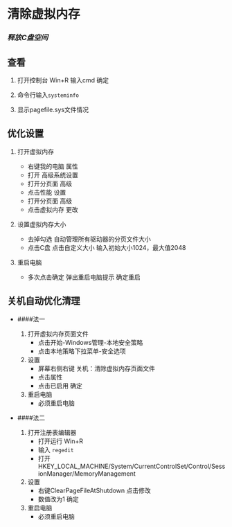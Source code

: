 #  清除虚拟内存
   ###  *释放C盘空间*

##  查看

1. 打开控制台 Win+R 输入cmd 确定

2. 命令行输入`systeminfo`

3. 显示pagefile.sys文件情况

## 优化设置
1. 打开虚拟内存
    - 右键我的电脑 属性
    - 打开 高级系统设置
    - 打开分页面 高级
    - 点击性能  设置
    - 打开分页面 高级
    - 点击虚拟内存 更改
    
2. 设置虚拟内存大小
    - 去掉勾选  自动管理所有驱动器的分页文件大小
    - 点击C盘  点击自定义大小 输入初始大小1024，最大值2048
3. 重启电脑
    - 多次点击确定 弹出重启电脑提示 确定重启

##  关机自动优化清理
  - ####法一
    1. 打开虚拟内存页面文件
          - 点击开始-Windows管理-本地安全策略
          - 点击本地策略下拉菜单-安全选项
    2. 设置
          - 屏幕右侧右键 关机：清除虚拟内存页面文件
          - 点击属性
          - 点击已启用  确定
    3. 重启电脑
          - 必须重启电脑
      
  - ####法二
    1. 打开注册表编辑器
        - 打开运行 Win+R
        - 输入 `regedit`
        - 打开HKEY_LOCAL_MACHINE/System/CurrentControlSet/Control/SessionManager/MemoryManagement
    2. 设置
        - 右键ClearPageFileAtShutdown 点击修改
        - 数值改为1 确定
    3. 重启电脑
        - 必须重启电脑